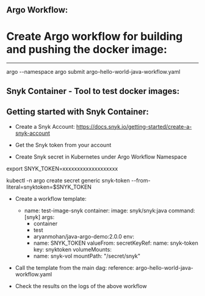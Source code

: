 Argo Workflow:
--------------

# Create Argo workflow for building and pushing the docker image:
-----------------------------------------------------------------

argo --namespace argo submit argo-hello-world-java-workflow.yaml


Snyk Container - Tool to test docker images:
--------------------------------------------

Getting started with Snyk Container:
------------------------------------

- Create a Snyk Account: https://docs.snyk.io/getting-started/create-a-snyk-account

- Get the Snyk token from your account

- Create Snyk secret in Kubernetes under Argo Workflow Namespace

export SNYK_TOKEN=xxxxxxxxxxxxxxxxxxx

kubectl -n argo create secret generic snyk-token --from-literal=snyktoken=$SNYK_TOKEN

- Create a workflow template:

    - name: test-image-snyk
    container:
      image: snyk/snyk:java
      command: [snyk]
      args:
      - container
      - test
      - aryanmohan/java-argo-demo:2.0.0
      env:
      - name: SNYK_TOKEN
        valueFrom:
          secretKeyRef:
            name: snyk-token
            key: snyktoken
      volumeMounts:
      - name: snyk-vol
        mountPath: "/secret/snyk"

- Call the template from the main dag: 
    reference: argo-hello-world-java-workflow.yaml

- Check the results on the logs of the above workflow